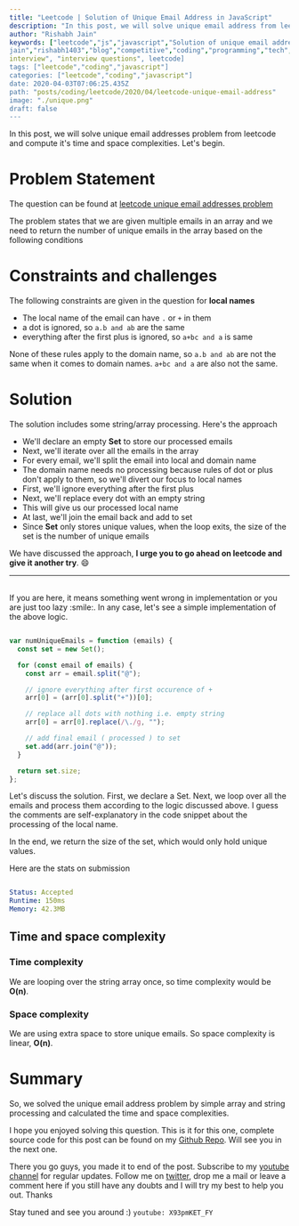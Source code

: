 ```yaml
---
title: "Leetcode | Solution of Unique Email Address in JavaScript"
description: "In this post, we will solve unique email address from leetcode and compute it's time and space complexities. Let's begin."
author: "Rishabh Jain"
keywords: ["leetcode","js","javascript","Solution of unique email address","rishabh","jain","rishabh
jain","rishabh1403","blog","competitive","coding","programming","tech","technology",
interview", "interview questions", leetcode]
tags: ["leetcode","coding","javascript"]
categories: ["leetcode","coding","javascript"]
date: 2020-04-03T07:06:25.435Z
path: "posts/coding/leetcode/2020/04/leetcode-unique-email-address"
image: "./unique.png"
draft: false
---
```


In this post, we will solve unique email addresses problem from leetcode and compute it's time and space complexities. Let's begin.
<!--more-->

# Problem Statement
The question can be found at [leetcode unique email addresses problem](https://leetcode.com/problems/unique-email-addresses/)

The problem states that we are given multiple emails  in an array and we need to
return the number of unique emails in the array based on the following conditions

# Constraints and challenges

The following constraints are given in the question for **local names**
- The local name of the email can have `.` or `+` in them
- a dot is ignored, so `a.b and ab` are the same 
- everything after the first plus is ignored, so `a+bc and a` is same

None of these rules apply to the domain name, so `a.b and ab` are not the same when it
comes to domain names. `a+bc and a` are also not the same.


# Solution

The solution includes some string/array processing. Here's the approach
- We'll declare an empty **Set** to store our processed emails
- Next, we'll iterate over all the emails in the array
- For every email, we'll split the email into local and domain name
- The domain name needs no processing because rules of dot or plus don't apply to
  them, so we'll divert our focus to local names
- First, we'll ignore everything after the first plus
- Next, we'll replace every dot with an empty string
- This will give us our processed local name
- At last, we'll join the email back and add to set
- Since **Set** only stores unique values, when the loop exits, the size of the set is
  the number of unique emails 

We have discussed the approach, **I urge you to go ahead on leetcode and give it another try**. :smile:

<hr />
<br />
If you are here, it means something went wrong in implementation or you are just too lazy :smile:. In any case, let's see a simple implementation of the above logic.

```js

var numUniqueEmails = function (emails) {
  const set = new Set();

  for (const email of emails) {
    const arr = email.split("@");

    // ignore everything after first occurence of +
    arr[0] = (arr[0].split("+"))[0]; 

    // replace all dots with nothing i.e. empty string
    arr[0] = arr[0].replace(/\./g, "");

    // add final email ( processed ) to set
    set.add(arr.join("@"));
  }

  return set.size;
};

```

Let's discuss the solution. First, we declare a Set. Next, we loop over all the
emails and process them according to the logic discussed above. I guess the
comments are self-explanatory in the code snippet about the processing of the local
name.

In the end, we return the size of the set, which would only hold unique values.

Here are the stats on submission

```yaml

Status: Accepted
Runtime: 150ms
Memory: 42.3MB

```

## Time and space complexity

### Time complexity

We are looping over the string array once, so time complexity
would be **O(n)**.

### Space complexity

We are using extra space to store unique emails. So space
complexity is linear, **O(n)**.

# Summary

So, we solved the unique email address problem by simple array and string processing and calculated the time and space complexities.

I hope you enjoyed solving this question. This is it for this one, complete source code for this post can be found on my [Github Repo](https://github.com/rishabh1403/leetcode-javascript-solutions). Will see you in the next one.

There you go guys, you made it to end of the post.  Subscribe to my [youtube channel](https://www.youtube.com/rishabh1403) for regular updates. Follow me on [twitter](https://www.twitter.com/rishabhjain1403), drop me a mail or leave a comment here if you still have any doubts and I will try my best to help you out. Thanks

Stay tuned and see you around :)
`youtube: X93pmKET_FY`